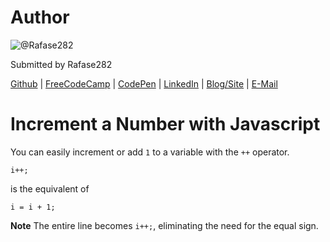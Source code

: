 # Author
![@Rafase282](https://avatars0.githubusercontent.com/Rafase282?&s=128)

Submitted by Rafase282

[Github](https://github.com/Rafase282) | [FreeCodeCamp](http://www.freecodecamp.com/rafase282) | [CodePen](http://codepen.io/Rafase282/) | [LinkedIn](https://www.linkedin.com/in/rafase282) | [Blog/Site](https://rafase282.wordpress.com/) | [E-Mail](mailto:rafase282@gmail.com)

# Increment a Number with Javascript
You can easily increment or add `1` to a variable with the `++` operator.

`i++;`

is the equivalent of

`i = i + 1;`

**Note** The entire line becomes `i++;`, eliminating the need for the equal sign.

